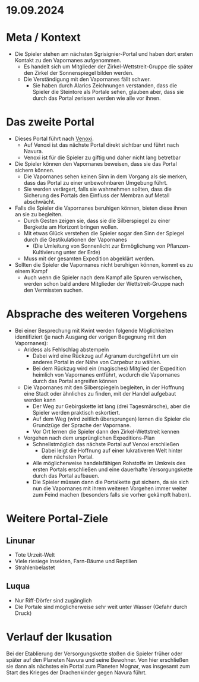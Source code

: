 # 19.09.2024

# Meta / Kontext
* Die Spieler stehen am nächsten Sgrisignier-Portal und haben dort ersten Kontakt zu den Vapornanes aufgenommen.
    * Es handelt sich um Mitglieder der Zirkel-Wettstreit-Gruppe die später den Zirkel der Sonnenspiegel bilden werden.
    * Die Verständigung mit den Vapornanes fällt schwer. 
        * Sie haben durch Alarics Zeichnungen verstanden, dass die Spieler die Steintore als Portale sehen, glauben aber, dass sie durch das Portal zerissen werden wie alle vor ihnen.

# Das zweite Portal
* Dieses Portal führt nach [Venoxi](/content/Himmelskoerper_/Venoxi/index.md). 
    * Auf Venoxi ist das nächste Portal direkt sichtbar und führt nach Navura.
    * Venoxi ist für die Spieler zu giftig und daher nicht lang betretbar
* Die Spieler können den Vapornanes beweisen, dass sie das Portal sichern können.
    * Die Vapornanes sehen keinen Sinn in dem Vorgang als sie merken, dass das Portal zu einer unbewohnbaren Umgebung führt.
    * Sie werden verärgert, falls sie wahrnehmen sollten, dass die Sicherung des Portals den Einfluss der Membran auf Metall abschwächt.
* Falls die Spieler die Vapornanes beruhigen können, bieten diese ihnen an sie zu begleiten.
    * Durch Gesten zeigen sie, dass sie die Silberspiegel zu einer Bergkette am Horizont bringen wollen.
    * Mit etwas Glück verstehen die Spieler sogar den Sinn der Spiegel durch die Gestikulationen der Vapornanes
        * (Die Umleitung von Sonnenlicht zur Ermöglichung von Pflanzen-Kultivierung unter der Erde)
    * Muss mit der gesamten Expedition abgeklärt werden.
* Sollten die Spieler die Vapornanes nicht beruhigen können, kommt es zu einem Kampf
    * Auch wenn die Spieler nach dem Kampf alle Spuren verwischen, werden schon bald andere Mitglieder der Wettstreit-Gruppe nach den Vermissten suchen.
    
# Absprache des weiteren Vorgehens
* Bei einer Besprechung mit Kwint werden folgende Möglichkeiten identifiziert (je nach Ausgang der vorigen Begegnung mit den Vapornanes):
    * Aridess als Fehlschlag abstempeln
        * Dabei wird eine Rückzug auf Agranum durchgeführt um ein anderes Portal in der Nähe von Carpebur zu wählen.
        * Bei dem Rückzug wird ein (magisches) Mitglied der Expedition heimlich von Vapornanes entführt, wodurch die Vapornanes durch das Portal angreifen können
    * Die Vapornanes mit den Silberspiegeln begleiten, in der Hoffnung eine Stadt oder ähnliches zu finden, mit der Handel aufgebaut werden kann
        * Der Weg zur Gebirgskette ist lang (drei Tagesmärsche), aber die Spieler werden praktisch eskortiert.
        * Auf dem Weg (wird zeitlich übersprungen) lernen die Spieler die Grundzüge der Sprache der Vapornane.
        * Vor Ort lernen die Spieler dann den Zirkel-Wettstreit kennen
    * Vorgehen nach dem ursprünglichen Expeditions-Plan
        * Schnellstmöglich das nächste Portal auf Venoxi erschließen 
            * Dabei leigt die Hoffnung auf einer lukrativeren Welt hinter dem nächsten Portal.
        * Alle möglicherweise handelsfähigen Rohstoffe im Umkreis des ersten Portals erschließen und eine dauerhafte Versorgungskette durch das Portal aufbauen.
        * Die Spieler müssen dann die Portalkette gut sichern, da sie sich nun die Vapornanes mit ihrem weiteren Vorgehen immer weiter zum Feind machen (besonders falls sie vorher gekämpft haben).

<!-- Weiteres Material -->

# Weitere Portal-Ziele

## Linunar
* Tote Urzeit-Welt
* Viele riesiege Insekten, Farn-Bäume und Reptilien
* Strahlenbelastet

## Luqua
* Nur Riff-Dörfer sind zugänglich
* Die Portale sind möglicherweise sehr weit unter Wasser (Gefahr durch Druck)

# Verlauf der Ikusation
Bei der Etablierung der Versorgungskette stoßen die Spieler früher oder später auf den Planeten Navura und seine Bewohner. Von hier erschließen sie dann als nächstes ein Portal zum Planeten Mognar, was insgesamt zum Start des Krieges der Drachenkinder gegen Navura führt. 
